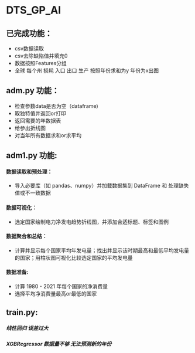 # DTS_GP_AI
## 已完成功能：
- csv数据读取
- csv去除缺陷值并填充0
- 数据按照Features分组
- 全球 每个州 损耗 入口 出口 生产 按照年份求和为y 年份为x出图
## adm.py 功能：
- 检查参数data是否为空（dataframe)
- 取独特值并返回or打印
- 返回需要的年数据表
- 给参出折线图
- 对当年所有数据求和or求平均
## adm1.py 功能:
#### 数据读取和预处理：
- 导入必要库（如 pandas、numpy）并加载数据集到 DataFrame 和 处理缺失值或不一致数据
#### 数据可视化：
- 选定国家绘制电力净发电趋势折线图，并添加合适标题、标签和图例
#### 数据聚合和总结：
- 计算并显示每个国家平均年发电量；找出并显示该时期最高和最低平均发电量的国家；用柱状图可视化比较选定国家的平均发电量
#### 数据准备:
- 计算 1980 - 2021 年每个国家的净消费量
- 选择平均净消费量最高or最低的国家

## train.py:
##### 线性回归 误差过大
##### XGBRegressor 数据量不够 无法预测新的年份